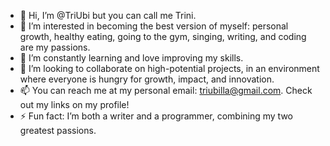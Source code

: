 - 👋 Hi, I’m @TriUbi but you can call me Trini.
- 👀 I’m interested in becoming the best version of myself: personal growth, healthy eating, going to the gym, singing, writing, and coding are my passions.
- 🌱 I’m constantly learning and love improving my skills. 
- 💞️ I’m looking to collaborate on high-potential projects, in an environment where everyone is hungry for growth, impact, and innovation. 
- 📫 You can reach me at my personal email: triubilla@gmail.com. Check out my links on my profile! 
- ⚡ Fun fact: I’m both a writer and a programmer, combining my two greatest passions.  

<!---
TriUbi/TriUbi is a ✨ special ✨ repository because its `README.md` (this file) appears on your GitHub profile.
You can click the Preview link to take a look at your changes.
--->
